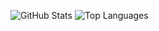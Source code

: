 ![GitHub Stats](https://github-readme-stats.vercel.app/api?username=ianwilson97&show_icons=true&hide_border=true&theme=transparent&count_private=true&card_width=300) ![Top Languages](https://github-readme-stats.vercel.app/api/top-langs/?username=ianwilson97&layout=compact&hide_border=true&theme=transparent&card_width=300)
